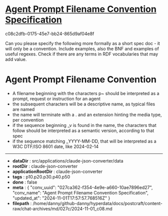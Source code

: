 # [Agent Prompt Filename Convention Specification](https://claude.ai/chat/027ca362-f354-4e9e-a660-10ae7896ed27)

c08c2dfb-0175-45e7-bb24-865d9af04e8f

Can you please specify the following more formally as a short spec doc - it will only be a convention. Include examples, also the BNF and examples of useful regexes. Check if there are any terms in RDF vocabularies that may add value.
# Agent Prompt Filename Convention
* A filename beginning with the characters p~ should be interpreted as a prompt, request or instruction for an agent
* the subsequent characters will be a descriptive name, as typical files are named
* the name will terminate with a . and an extension hinting the media type, per convention
* if the sequence beginning _v is found in the name, the characters that follow should be interpreted as a semantic version, according to that spec
* if the sequence matching _YYYY-MM-DD, that will be interpreted as a W3C DTF/ISO 8601 date, like 2024-02-14

---

* **dataDir** : src/applications/claude-json-converter/data
* **rootDir** : claude-json-converter
* **applicationRootDir** : claude-json-converter
* **tags** : p10.p20.p30.p40.p50
* **done** : false
* **meta** : {
  "conv_uuid": "027ca362-f354-4e9e-a660-10ae7896ed27",
  "conv_name": "Agent Prompt Filename Convention Specification",
  "updated_at": "2024-11-01T17:57:57.768516Z"
}
* **filepath** : /home/danny/github-danny/hyperdata/docs/postcraft/content-raw/chat-archives/md/027c/2024-11-01_c08.md